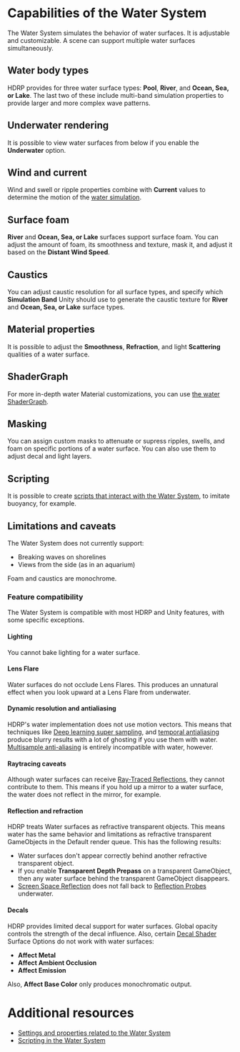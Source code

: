 
# Capabilities of the Water System
The Water System simulates the behavior of water surfaces. It is adjustable and customizable.
A scene can support multiple water surfaces simultaneously.

## Water body types
HDRP provides for three water surface types: **Pool**, **River**, and **Ocean, Sea, or Lake**. The last two of these include multi-band simulation properties to provide larger and more complex wave patterns.

## Underwater rendering
It is possible to view water surfaces from below if you enable the **Underwater** option.

## Wind and current
Wind and swell or ripple properties combine with **Current** values to determine the motion of the [water simulation](WaterSystem-simulation.md).

## Surface foam
**River** and **Ocean, Sea, or Lake** surfaces support surface foam. You can adjust the amount of foam, its smoothness and texture, mask it, and adjust it based on the **Distant Wind Speed**.

##  Caustics
You can adjust caustic resolution for all surface types, and specify which **Simulation Band** Unity should use to generate the caustic texture for  **River** and **Ocean, Sea, or Lake** surface types.

## Material properties
It is possible to adjust the **Smoothness**, **Refraction**, and light **Scattering** qualities of a water surface.

## ShaderGraph
For more in-depth water Material customizations, you can use [the water ShaderGraph](master-stack-water.md).

## Masking
You can assign custom masks to attenuate or supress ripples, swells, and foam on specific portions of a water surface. You can also use them to adjust decal and light layers.
## Scripting
It is possible to create [scripts that interact with the Water System](WaterSystem-scripting.md), to imitate buoyancy, for example.

## Limitations and caveats
The Water System does not currently support:
* Breaking waves on shorelines
* Views from the side (as in an aquarium)

Foam and caustics are monochrome.
### Feature compatibility
The Water System is compatible with most HDRP and Unity features, with some specific exceptions.
#### Lighting
You cannot bake lighting for a water surface.
#### Lens Flare
Water surfaces do not occlude Lens Flares. This produces an unnatural effect when you look upward at a Lens Flare from underwater.
#### Dynamic resolution and antialiasing
HDRP's water implementation does not use motion vectors. This means that techniques like [Deep learning super sampling](deep-learning-super-sampling-in-hdrp.md), and [temporal antialiasing](Anti-Aliasing.md) produce blurry results with a lot of ghosting if you use them with water. [Multisample anti-aliasing](Anti-Aliasing.html#MSAA) is entirely incompatible with water, however.


#### Raytracing caveats
Although water surfaces can receive [Ray-Traced Reflections](Ray-Traced-Reflections.md), they cannot contribute to them. This means if you hold up a mirror to a water surface, the water does not reflect in the mirror, for example.

#### Reflection and refraction
HDRP treats Water surfaces as refractive transparent objects. This means water has the same behavior and limitations as refractive transparent GameObjects in the Default render queue. This has the following results:
- Water surfaces don't appear correctly behind another refractive transparent object.
- If you enable **Transparent Depth Prepass** on a transparent GameObject, then any water surface behind the transparent GameObject disappears.
- [Screen Space Reflection](Override-Screen-Space-Reflection.md) does not fall back to [Reflection Probes](Reflection-in-HDRP.md) underwater.

#### Decals
HDRP provides limited decal support for water surfaces. Global opacity controls the strength of the decal influence. Also, certain [Decal Shader](Decal-Shader.md) Surface Options do not work with water surfaces:
* **Affect Metal**
* **Affect Ambient Occlusion**
* **Affect Emission**

Also, **Affect Base Color** only produces monochromatic output.


# Additional resources
* [Settings and properties related to the Water System](WaterSystem-Properties.md)
* [Scripting in the Water System](WaterSystem-scripting.md)
